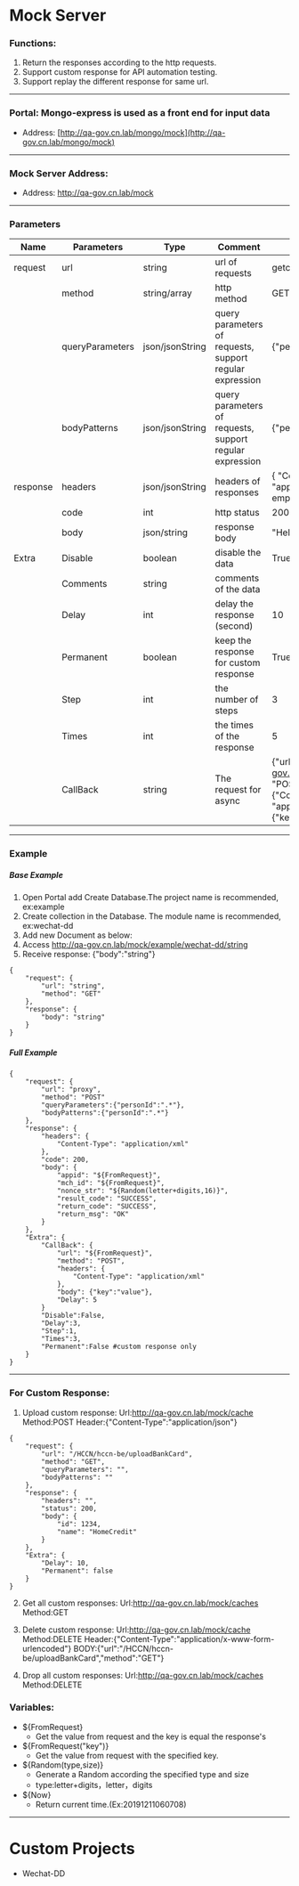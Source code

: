 # Mock Server

### Functions:

1. Return the responses according to the http requests.
2. Support custom response for API automation testing.
3. Support replay the different response for same url.


* * *

### Portal: Mongo-express is used as a front end for input data
- Address: [http://qa-gov.cn.lab/mongo/mock](http://qa-gov.cn.lab/mongo/mock)

* * *

### Mock Server Address:
- Address: http://qa-gov.cn.lab/mock


* * *

### Parameters
|  Name |Parameters | Type | Comment  |  Example  | Mandatory  | Default  |
| ------------ | ------------ | ------------ | ------------ | ------------ | ------------ | ------------ |
| request  | url  | string  | url of requests  | getcontracts  | Yes  |   |
|   |  method | string/array  | http method  | GET or [GET,POST]  | No  | GET  |
| |queryParameters|json/jsonString|query parameters of requests, support regular expression|{"personId":".*"}|No||
| |bodyPatterns|json/jsonString|query parameters of requests, support regular expression|{"personId":".*"}|No||
|response|headers|json/jsonString|headers of responses|{ "Content-Type": "application/xml"},{}  # empty header|No| {"Content-Type": "application/json;charset=UTF-8"}|
| |code|int|http status|200|No|200|
| |body|json/string|response body|"Hello"|No|""|
|Extra|Disable|boolean|disable the data|True|No|False|
| |Comments|string|comments of the data||No||
| |Delay|int|delay the response (second)|10|No||
| |Permanent|boolean|keep the response for custom response|True|No|False
| |Step|int|the number of steps|3|No||
| |Times|int|the times of the response|5|No||
| |CallBack|string| The request for async|{"url": "http://qa-gov.cn.lab/mock/","method": "POST","headers": {"Content-Type": "application/json"},"body": {"key": "value"},"Delay": 5} | No | |


* * *

### Example
##### Base Example

1. Open Portal add Create Database.The project name is recommended, ex:example
2. Create collection in the Database. The module name is recommended, ex:wechat-dd
3. Add new Document as below:
4. Access http://qa-gov.cn.lab/mock/example/wechat-dd/string
5. Receive response: {"body":"string"}

```
{
    "request": {
        "url": "string",
        "method": "GET"
    },
    "response": {
        "body": "string"
    }
}
```

##### Full Example
```
{
    "request": {
        "url": "proxy",
        "method": "POST"
        "queryParameters":{"personId":".*"},
        "bodyPatterns":{"personId":".*"}
    },
    "response": {
        "headers": {
            "Content-Type": "application/xml"
        },
        "code": 200,
        "body": {
            "appid": "${FromRequest}",
            "mch_id": "${FromRequest}",
            "nonce_str": "${Random(letter+digits,16)}",
            "result_code": "SUCCESS",
            "return_code": "SUCCESS",
            "return_msg": "OK"
        }
    },
    "Extra": {
        "CallBack": {
            "url": "${FromRequest}",
            "method": "POST",
            "headers": {
                "Content-Type": "application/xml"
            },
            "body": {"key":"value"},
            "Delay": 5
        }
        "Disable":False,
        "Delay":3,
        "Step":1,
        "Times":3,
        "Permanent":False #custom response only
    }
}
```


* * *

### For Custom Response:

1. Upload custom response:
Url:http://qa-gov.cn.lab/mock/cache
Method:POST
Header:{"Content-Type":"application/json"}
```
{
	"request": {
		"url": "/HCCN/hccn-be/uploadBankCard",
		"method": "GET",
		"queryParameters": "",
		"bodyPatterns": ""
	},
	"response": {
		"headers": "",
		"status": 200,
		"body": {
			"id": 1234,
			"name": "HomeCredit"
		}
	},
	"Extra": {
		"Delay": 10,
		"Permanent": false
	}
}
```

2. Get all custom responses:
Url:http://qa-gov.cn.lab/mock/caches
Method:GET

3. Delete custom response:
Url:http://qa-gov.cn.lab/mock/cache
Method:DELETE
Header:{"Content-Type":"application/x-www-form-urlencoded"}
BODY:{"url":"/HCCN/hccn-be/uploadBankCard","method":"GET"}

4. Drop all custom responses:
Url:http://qa-gov.cn.lab/mock/caches
Method:DELETE

### Variables:

* ${FromRequest} 
    * Get the value from request and the key is equal the response's
* ${FromRequest("key")}
    * Get the value from request with the specified key.
* ${Random(type,size)}
    * Generate a Random according the specified type and size
    * type:letter+digits，letter，digits
* ${Now}
    * Return current time.(Ex:20191211060708)


* * *
# Custom Projects
* Wechat-DD

